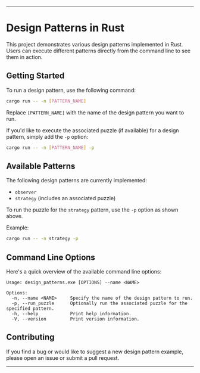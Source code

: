 
---

# Design Patterns in Rust

This project demonstrates various design patterns implemented in Rust. Users can execute different patterns directly from the command line to see them in action.

## Getting Started

To run a design pattern, use the following command:

```bash
cargo run -- -n [PATTERN_NAME]
```

Replace `[PATTERN_NAME]` with the name of the design pattern you want to run.

If you'd like to execute the associated puzzle (if available) for a design pattern, simply add the `-p` option:

```bash
cargo run -- -n [PATTERN_NAME] -p
```

## Available Patterns

The following design patterns are currently implemented:

- `observer`
- `strategy` (includes an associated puzzle)

To run the puzzle for the `strategy` pattern, use the `-p` option as shown above.

Example:
```bash
cargo run -- -n strategy -p
```

## Command Line Options

Here's a quick overview of the available command line options:

```
Usage: design_patterns.exe [OPTIONS] --name <NAME>

Options:
  -n, --name <NAME>     Specify the name of the design pattern to run.
  -p, --run_puzzle      Optionally run the associated puzzle for the specified pattern.
  -h, --help            Print help information.
  -V, --version         Print version information.
```

## Contributing

If you find a bug or would like to suggest a new design pattern example, please open an issue or submit a pull request.

---
